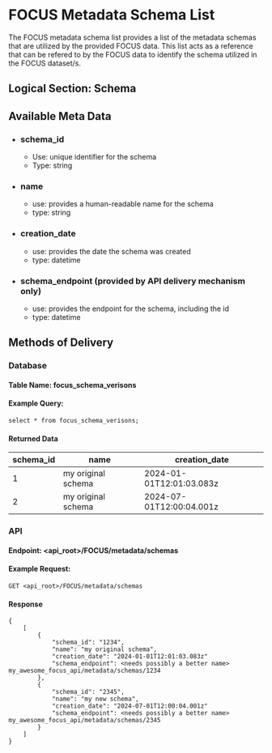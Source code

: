 # FOCUS Metadata Schema List
The FOCUS metadata schema list provides a list of the metadata schemas that are utilized by the provided FOCUS data. This list acts as a reference that can be refered to by the FOCUS data to identify the schema utilized in the FOCUS dataset/s. 

## Logical Section: Schema

## Available Meta Data
 * ### schema_id
   * Use: unique identifier for the schema
   * Type: string
 * ### name
   * use: provides a human-readable name for the schema 
   * type: string
 * ### creation_date
   * use: provides the date the schema was created
   * type: datetime
 * ### schema_endpoint (provided by API delivery mechanism only)
   * use: provides the endpoint for the schema, including the id
   * type: datetime

   
## Methods of Delivery

### Database 
#### Table Name: focus_schema_verisons 
#### Example Query:

    select * from focus_schema_verisons;

#### Returned Data

| schema_id | name             | creation_date   |
|-----------|------------------|-----------------|
| 1         | my original schema | 2024-01-01T12:01:03.083z |
| 2         | my original schema | 2024-07-01T12:00:04.001z |


### API

#### Endpoint: <api_root>/FOCUS/metadata/schemas 
#### Example Request:

    GET <api_root>/FOCUS/metadata/schemas
####

#### Response 
```
{
	[
		{
			"schema_id": "1234",
			"name": "my original schema",
			"creation_date": "2024-01-01T12:01:03.083z"
			"schema_endpoint": <needs possibly a better name> my_awesome_focus_api/metadata/schemas/1234
		},
		{
			"schema_id": "2345",
			"name": "my new schema",
			"creation_date": "2024-07-01T12:00:04.001z"
			"schema_endpoint": <needs possibly a better name> my_awesome_focus_api/metadata/schemas/2345
		}
	]
}
```




